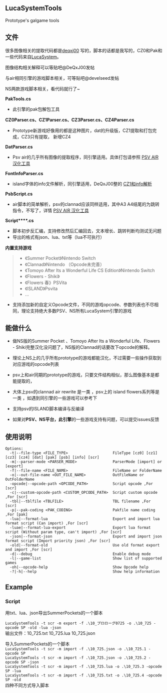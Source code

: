 ## LucaSystemTools
Prototype's galgame tools
## 文件

很多图像相关的提取代码都是[deqxj00](https://github.com/wetor/LucaSystemTools/commits?author=deqxj00) 写的，脚本的话都是我写的，CZ0和Pak和一些代码来自[LucaSystem](https://github.com/marcussacana/LucaSystem)。

图像结构相关解释可以等贴吧@DeQxJ00发帖

与air相同引擎的游戏脚本相关，可等贴吧@develseed发帖

NS两款游戏脚本相关，看代码就行了~

**PakTools.cs**

- 此引擎的pak包解包工具

**CZ0Parser.cs、CZ1Parser.cs、CZ3Parser.cs、CZ4Parser.cs**

- Prototype新游戏好像用的都是这种图片，dat的升级版，CZ1提取和打包完成，CZ3只有提取， 新增CZ4

**DatParser.cs**

- Psv air的几乎所有图像的提取程序，同引擎适用。具体打包请参照 [PSV AIR 汉化工具](https://github.com/YuriSizuku/GalgameReverse/blob/master/prototype/prot_dat.py)

**FontInfoParser.cs**

- island字体的info文件解析，同引擎适用，DeQxJ00整的 [CZ1和info解析](https://tieba.baidu.com/p/6033002424)

**PsbScript.cs**

- air脚本的简单解析，psv的clannad应该同样适用，其中A3 A4结尾的为跳转指令，不写了，详情 [PSV AIR 汉化工具](https://github.com/YuriSizuku/GalgameReverse/blob/master/prototype/airpsv_text.py)

**Script\*\*\*\*\.cs**

- 脚本初步反汇编，支持修改然后汇编回去，文本增长、跳转判断均测试无问题  
- 导出的格式有json、lua、txt等（lua不可执行）

**内置支持游戏**
>- 《Summer Pocket》Nintendo Switch  
>- 《Clannad》Nintendo （Opcode未完善）  
>- 《Tomoyo After Its a Wonderful Life CS Edition》Nintendo Switch  
>- 《Flowers - Shiki》  
>- 《Flowers 春》PSVita  
>- 《ISLAND》Psvita  
>- ...

- 支持添加新的自定义Opcode文件，不同的游戏opcode、参数列表也不尽相同，理论支持绝大多数PSV、NS所有LucaSystem引擎的游戏

## 能做什么

- 做NS版的Summer Pocket 、Tomoyo After Its a Wonderful Life、Flowers - Shiki完整汉化没问题了，NS版的Clannad的话要改下opcode的解释。

- 理论上NS上的几乎所有prototype的游戏都能汉化，不过需要一些操作获取到对应游戏的opcode列表

- psv上和air同期的prototype的游戏，只要文件结构相似，那么图像基本是都能提取的，

- 大体上psv的clannad air rewrite 是一类 ，psv上的 island flowers系列等是一类 ，如遇到同引擎的一些游戏可以参考下

- 支持psv的ISLAND脚本编译与反编译

- 如果对**PSV、NS平台，此引擎**的一些游戏支持有问题，可以提交issues反馈

## 使用说明
```
Options:
  -t|--file-type <FILE_TYPE>                    FileType [cz0] [cz1] [cz3] [cz4] [dat] [pak] [psb] [info] [scr]
  -m|--parser-mode <PARSER_MODE>                ParserMode [import] or [export]
  -f|--file-name <FILE_NAME>                    FileName or FolderName
  -o|--out-file-name <OUT_FILE_NAME>            OutFileName or OutFolderName
  -opcode|--opcode-path <OPCODE_PATH>           Script opcode ,For [scr]
  -c|--custom-opcode-path <CUSTOM_OPCODE_PATH>  Script custom opcode ,For [scr]
  -tbl|--tblfile <TBLFILE>                      TBL filename ,For [scr]
  -p|--pak-coding <PAK_CODING>                  Pakfile name coding ,For [pak]
  -lua|--format-lua                             Export and import lua format script (Can import) ,For [scr]
  -luae|--format-lua-export                     Export lua format script (Without param type, can't import) ,For [scr]
  -json|--format-json                           Export and import json format script (Import priority json) ,For [scr]
  -old|--format-old                             Use old format export and import ,For [scr]
  -d|--debug                                    Enable debug mode
  -l|--game-list                                Show list of supported games
  -oh|--opcode-help                             Show Opcode help
  -?|-h|--help                                  Show help information
```
## Example
### Script

用txt、lua、json导出SummerPockets的一个脚本

`LucaSystemTools -t scr -m export -f .\10_プロローグ0725 -o .\10_725 -opcode SP -old -lua -json`  
输出文件：10_725.txt  10_725.lua   10_725.json  

导入SummerPockets的一个脚本  
`LucaSystemTools -t scr -m import -f .\10_725.json -o .\10_725.1 -opcode SP`  
`LucaSystemTools -t scr -m import -f .\10_725.json -o .\10_725.2 -opcode SP -json`  
`LucaSystemTools -t scr -m import -f .\10_725.lua -o .\10_725.3 -opcode SP -lua`  
`LucaSystemTools -t scr -m import -f .\10_725.txt -o .\10_725.4 -opcode SP -old`  
四种不同方式导入脚本  
